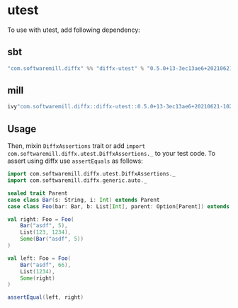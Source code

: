 # utest

To use with utest, add following dependency:

## sbt

```scala
"com.softwaremill.diffx" %% "diffx-utest" % "0.5.0+13-3ec13ae6+20210621-1024-SNAPSHOT" % Test
```

## mill

```scala
ivy"com.softwaremill.diffx::diffx-utest::0.5.0+13-3ec13ae6+20210621-1024-SNAPSHOT"
```

## Usage

Then, mixin `DiffxAssertions` trait or add `import com.softwaremill.diffx.utest.DiffxAssertions._` to your test code.
To assert using diffx use `assertEquals` as follows:

```scala
import com.softwaremill.diffx.utest.DiffxAssertions._
import com.softwaremill.diffx.generic.auto._

sealed trait Parent
case class Bar(s: String, i: Int) extends Parent
case class Foo(bar: Bar, b: List[Int], parent: Option[Parent]) extends Parent

val right: Foo = Foo(
    Bar("asdf", 5),
    List(123, 1234),
    Some(Bar("asdf", 5))
)

val left: Foo = Foo(
    Bar("asdf", 66),
    List(1234),
    Some(right)
)

assertEqual(left, right)
```

